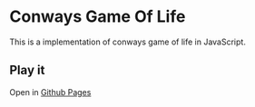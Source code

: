 # Conways Game Of Life
This is a implementation of conways game of life in
JavaScript.

## Play it
Open in [Github Pages](https://lmalvasia.github.io/conways-game-of-life/)
